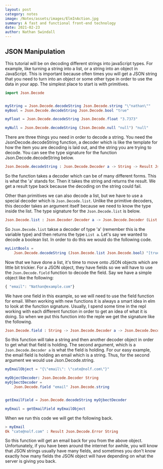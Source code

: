 ```yaml
---
layout: post
category: notes
image: /Notes/assets/images/ElmInAction.jpg
summary: A fast and functional front-end technology
date: 2021-02-23
author: Nathan Swindall
---
```


## **JSON Manipulation**

This tutorial will be on decoding different strings into javaScript types. For example, like turning a string into a list, or a string into an object in JavaScript. This is important because often times you will get a JSON string that you need to turn into an object or some other type in order to use the data in your app. The simplest place to start is with primitives. 

```elm
import Json.Decode


myString = Json.Decode.decodeString Json.Decode.string "\"nathan\""
myBool = Json.Decode.decodeString Json.Decode.bool "true"

myFloat = Json.Decode.decodeString Json.Decode.float "3.7373"

myNull = Json.Decode.decodeString (Json.Decode.null "null") "null"

```

There are three things you need in order to decode a string. You need the JsonDecode.decodeString function, a decoder which is like the template for how the item you are decoding is laid out, and the string you are trying to decode. You can see the type signature for the function Json.Decode.decodeString below. 

```elm
Json.Decode.decodeString : Json.Decode.Decoder a -> String -> Result Json.Decode.Error a
```

So the function takes a decoder which can be of many different forms. This is what the 'a' stands for. Then it takes the string and returns the result. We get a result type back because the decoding on the string could fail. 

Other than primitives we can also decode a list, but we have to use a special decoder which is `Json.Decode.list`. Unlike the primitive decoders, this decoder takes an argument itself because we need to know the type inside the list. The type signature for the `Json.Decode.list` is below. 

```elm
Json.Decode.list : Json.Decoder.Decoder a -> Json.Decode.Decoder (List a)
```

So `Json.Decode.list` takse a decoder of type 'a' (remember this is the variable type) and then returns the type `List a`. Let's say we wanted to decode a boolean list. In order to do this we would do the following code. 

```elm
myListBools =
    Json.Decode.decodeString (Json.Decode.list Json.Decode.bool) "[true,false,ture]"
```


Now that we have done a list, it's time to move onto JSON objects which are little bit trickier. For a JSON object, they have fields so we will have to use the `Json.Decode.field` function to decode the field. Say we have a simple object like the following:

```js
{ "email": "Nathan@example.com"}
```

We have one field in this example, so we will need to use the field function for email. When working with new functions it is always a smart idea in elm to look at the function signature. Usually, I spend some time in the repl working with each different function in order to get an idea of what it is doing. So when we put this function into the reple we get the signature like the following. 

```elm
Json.Decode.field : String -> Json.Decode.Decoder a -> Json.Decode.Decoder a
```

So this function will take a string and then another decoder object in order to get what that field is holding. The second argument, which is a `Json.Decode.Decoder a` is what the field is holding. For our easy example, the email field is holding an email which is a string. Thus, for the second argument we would use Json.Decode.string. 

```elm
myEmailObject = "{\"email\": \"cate@nolf.com\"}"

myObjectDecoder: Json.Decode.Decoder String 
myOjbectDecoder = 
    Json.Decode.field "email" Json.Decode.string


getEmailField = Json.Decode.decodeString myOjbectDecoder

myEmail = getEmailField myEmailObject
```
When we run this code we will get the following back.

```elm
> myEmail
Ok "cate@nolf.com" : Result Json.Decode.Error String
```

So this function will get an email back for you from the above object. Unfortunately, if you have been around the internet for awhile, you will know that JSON strings usually have many fields, and sometimes you don't know exactly how many fields the JSON object will have depending on what the server is giving you back. 

